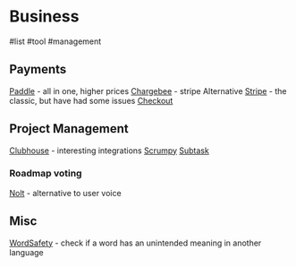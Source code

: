 # Business
#list #tool #management 

## Payments
[Paddle](https://paddle.com) - all in one, higher prices
[Chargebee](https://www.chargebee.com) - stripe Alternative
[Stripe](https://stripe.com/gb) - the classic, but have had some issues
[Checkout](https://www.checkout.com) 

## Project Management
[Clubhouse](https://clubhouse.io) - interesting integrations
[Scrumpy](https://scrumpy.io/)
[Subtask](https://www.subtask.co)

### Roadmap voting 
[Nolt](https://nolt.io) - alternative to user voice

## Misc 
[WordSafety](http://wordsafety.com) - check if a word has an unintended meaning in another language